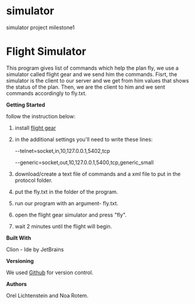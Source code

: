 # simulator
simulator project milestone1

# **Flight Simulator**

This program gives list of commands which help the plan fly, we use a simulator called flight gear and 
we send him the commands.
Fisrt, the simulator is the client to our server and we get from him values that shows the status of the plan.
Then, we are the client to him and we sent commands accordingly to fly.txt.

**Getting Started**

follow the instruction below:

1. install [flight gear](https://www.flightgear.org/)

2. in the additional settings you'll need to write these lines:

	--telnet=socket,in,10,127.0.0.1,5402,tcp

	--generic=socket,out,10,127.0.0.1,5400,tcp,generic_small
   
3. download/create a text file of commands and a xml file to put in the protocol folder.

4. put the fly.txt in the folder of the program.

5. run our program with an argument- fly.txt.

6. open the flight gear simulator and press "fly".

7. wait 2 minutes until the flight will begin.

**Built With**

Clion - Ide by JetBrains

**Versioning**

We used [Github](https://github.com/orelapel/simulator) for version control.

**Authors**

Orel Lichtenstein and Noa Rotem.
